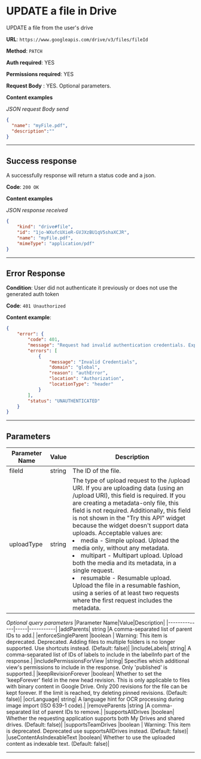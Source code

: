 # UPDATE a file in Drive

UPDATE a file from the user's drive

**URL**: ```https://www.googleapis.com/drive/v3/files/fileId```

**Method**: ```PATCH```

**Auth required**: YES

**Permissions required**: YES

**Request Body** : YES. Optional parameters.

**Content examples**

*JSON request Body send*
```json
{
  "name": "myFile.pdf",
  "description":""
}
```
-----------

## Success response

A successfully response will return a status code and a json.

**Code**: ```200 OK```

**Content examples**

*JSON response received*
```json
{
    "kind": "drive#file",
    "id": "1jo-WXufcUXieR-GVJXzBU1qV5shaXCJR",
    "name": "myFile.pdf",
    "mimeType": "application/pdf"
}
```
-----------

## Error Response

**Condition**: User did not authenticate it previously or does not use the generated auth token

**Code**: ```401 Unauthorized```

**Content example**:

```json
{
    "error": {
        "code": 401,
        "message": "Request had invalid authentication credentials. Expected OAuth 2 access token, login cookie or other valid authentication credential. See https://developers.google.com/identity/sign-in/web/devconsole-project.",
        "errors": [
            {
                "message": "Invalid Credentials",
                "domain": "global",
                "reason": "authError",
                "location": "Authorization",
                "locationType": "header"
            }
        ],
        "status": "UNAUTHENTICATED"
    }
}
```

-----------

## Parameters
|Parameter Name|Value|Description|
|--------------|-----|-----------|
|fileId|string|The ID of the file.|
|uploadType|string|The type of upload request to the /upload URI. If you are uploading data (using an /upload URI), this field is required. If you are creating a metadata-only file, this field is not required. Additionally, this field is not shown in the "Try this API" widget because the widget doesn't support data uploads. Acceptable values are: <li>media - Simple upload. Upload the media only, without any metadata.</li> <li>multipart - Multipart upload. Upload both the media and its metadata, in a single request.</li><li>resumable - Resumable upload. Upload the file in a resumable fashion, using a series of at least two requests where the first request includes the metadata.</li>|

*Optional query parameters*
|Parameter Name|Value|Description|
|--------------|-----|-----------|
|addParents|	string	|A comma-separated list of parent IDs to add.|
|enforceSingleParent	|boolean	| Warning: This item is deprecated. Deprecated. Adding files to multiple folders is no longer supported. Use shortcuts instead. (Default: false)|
|includeLabels|	string|	A comma-separated list of IDs of labels to include in the labelInfo part of the response.|
|includePermissionsForView	|string|	Specifies which additional view's permissions to include in the response. Only 'published' is supported.|
|keepRevisionForever	|boolean|	Whether to set the 'keepForever' field in the new head revision. This is only applicable to files with binary content in Google Drive. Only 200 revisions for the file can be kept forever. If the limit is reached, try deleting pinned revisions. (Default: false)|
|ocrLanguage|	string|	A language hint for OCR processing during image import (ISO 639-1 code).|
|removeParents	|string	|A comma-separated list of parent IDs to remove.|
|supportsAllDrives	|boolean|	Whether the requesting application supports both My Drives and shared drives. (Default: false)|
|supportsTeamDrives	|boolean	| Warning: This item is deprecated. Deprecated use supportsAllDrives instead. (Default: false)|
|useContentAsIndexableText	|boolean|	Whether to use the uploaded content as indexable text. (Default: false)|

-----------